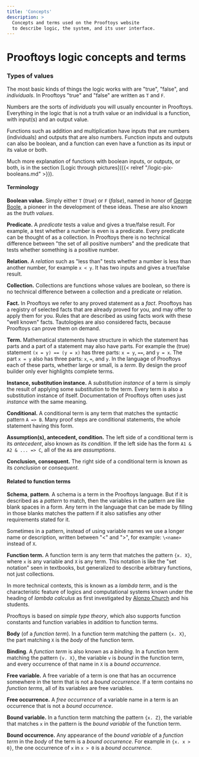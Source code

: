 ```yaml
---
title: 'Concepts'
description: >
  Concepts and terms used on the Prooftoys website
  to describe logic, the system, and its user interface.
---
```

# Prooftoys logic concepts and terms

### Types of values

The most basic kinds of things the logic works with are "true",
"false", and *individuals*.  In Prooftoys "true" and "false" are
written as `T` and `F`.

Numbers are the sorts of _individuals_ you will usually encounter in
Prooftoys.  Everything in the logic that is not a truth value or an
individual is a function, with input(s) and an output value.

Functions such as addition and multiplication have inputs that are
numbers (individuals) and outputs that are also numbers.  Function
inputs and outputs can also be boolean, and a function can even have a
function as its input or its value or both.

Much more explanation of functions with boolean inputs, or outputs, or
both, is in the section [Logic through pictures]({{< relref
"/logic-pix-booleans.md" >}}).

#### Terminology

<a id=boolean></a>
**Boolean value.** Simply either `T` (_true_)
or `F` (_false_), named in honor of <a
href="http://en.wikipedia.org/wiki/George_Boole" target=_blank> George
Boole</a>, a pioneer in the development of these ideas.  These are
also known as the _truth values_.

<a id=predicate></a>
**Predicate.** A *predicate* tests a value and gives a true/false
result. For example, a test whether a number is even is a predicate.
Every predicate can be thought of as a collection.  In Prooftoys there
is no technical difference between "the set of all positive numbers"
and the predicate that tests whether something is a positive number.

<a id=relation></a>
**Relation.** A *relation* such as "less than" tests whether a number
is less than another number, for example `x < y`. It has two inputs
and gives a true/false result.

<a id=collection></a>
**Collection.** Collections are functions whose values are boolean, so
there is no technical difference between a collection and a predicate
or relation.

<a id=fact></a>
**Fact.** In Prooftoys we refer to any proved statement as a _fact_.
Prooftoys has a registry of selected facts that are already proved
for you, and may offer to apply them for you.  Rules that are
described as using facts work with these "well known" facts.
Tautologies are also considered facts, because Prooftoys can prove
them on demand.

<a id=term></a>
**Term.** Mathematical statements have structure in which the
statement has parts and a part of a statement may also have parts.
For example the (true) statement `(x = y) == (y = x)` has three parts:
`x = y`, `==`, and `y = x`.  The part `x = y` also has three parts:
`x`, `=`, and `y`.  In the language of Prooftoys each of these parts,
whether large or small, is a _term_.  By design the proof builder only
ever highlights complete terms.

<a id=instance></a>
**Instance, substitution instance.** A _substitution instance_ of a
term is simply the result of applying some substitution to the term.
Every term is also a substitution instance of itself.  Documentation
of Prooftoys often uses just _instance_ with the same meaning.

<a id=conditional></a>
**Conditional.** A conditional term is any term that matches the
syntactic pattern `A => B`.  Many proof steps are conditional
statements, the whole statement having this form.

<a id=assumption></a>
<a id=antecedent></a>
<a id=condtion></a>
**Assumption(s), antecedent, condition.** The left side of a conditional
term is its *antecedent*, also known as its *condition*.  If the left
side has the form `A1 & A2 & ... => C`, all of the `A`s are
*assumptions*.

<a id=conclusion></a>
<a id=consequent></a>
**Conclusion, consequent.** The right side of a conditional term is
known as its *conclusion* or *consequent*.

#### Related to function terms

<a id=schema></a>
<a id=match></a>
<a id=pattern></a>
**Schema**, **pattern**.  A schema is a term in the Prooftoys language.
But if it is described as a _pattern_ to match, then the variables in
the pattern are like blank spaces in a form.  Any term in the language
that can be made by filling in those blanks matches the pattern if it
also satisfies any other requirements stated for it.

Sometimes in a pattern, instead of using variable names we use a
longer name or description, written between "<" and ">", for example:
`\<name>` instead of `X`.

<a id=function-term></a>
<a id=lambda></a>
**Function term.** A function term is any term that matches the
pattern `{x. X}`, where `x` is any variable and `X` is any term.  This
notation is like the "set notation" seen in textbooks, but generalized
to describe arbitrary functions, not just collections.

In more technical contexts, this is known as a _lambda term_, and is the
characteristic feature of logics and computational systems known under
the heading of _lambda calculus_ as first investigated by <a
href="https://wikipedia.org/wiki/Alonzo_Church">Alonzo Church</a> and
his students.

Prooftoys is based on *simple type theory*, which also supports function
constants and function variables in addition to function terms.

<a id=body></a>
<a id=function-body></a>
**Body** (of a _function term_). In a function term matching the
pattern `{x. X}`, the part matching `X` is the _body_ of the function
term.

<a id=binding></a>
**Binding**.  A _function term_ is also known as a _binding_.  In a
function term matching the pattern `{v. X}`, the variable `v` is
_bound_ in the function term, and every occurrence of that name in `X`
is a _bound occurrence_.

<a id=free></a>
**Free variable.** A free variable of a term is one that has an
occurrence somewhere in the term that is not a _bound occurrence_.
If a term contains no _function terms_, all of its variables are
free variables.

**Free occurrence.**  A _free occurrence_ of a variable name
in a term is an occurrence that is not a _bound occurrence_.

<a id=bound></a>
**Bound variable.** In a function term matching the pattern `{x. Z}`,
the variable that matches `x` in the pattern is the _bound variable_
of the function term.

**Bound occurrence.** Any appearance of the _bound variable_ of a
_function term_ in the _body_ of the term is a _bound occurrence_.
For example in `{x. x > 0}`, the one occurrence of `x` in `x > 0`
is a _bound occurrence_.
